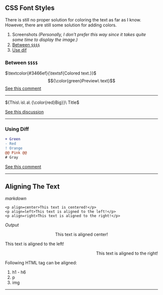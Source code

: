 
## CSS Font Styles
There is still no proper solution for coloring the text as far as I know. However, there are still some solution for adding colors.
1. Screenshots *(Personally, I don't prefer this way since it takes quite some time to display the image.)*
2. [Between `$$$$`](https://github.com/NyanKaungSet/Markdown/blob/Updates/CSS.md#between-)
3. [Use dif](https://github.com/NyanKaungSet/Markdown/blob/Updates/CSS.md#using-diff)

### Between `$$$$`

$\textcolor{#3466ef}{\textsf{Colored text.}}$
$${\color{green}Preview\ text}$$
<a href="https://github.com/github/markup/issues/1440#issuecomment-1454732426">See this comment</a>
<hr>

${This\ is\ a\ {\color{red}Big}}\ Title$

<a href="https://stackoverflow.com/questions/11509830/how-to-add-color-to-githubs-readme-md-file">See this discussion</a>
<hr>

### Using Diff
```diff
+ Green
- Red
! Orange
@@ Pink @@
# Gray
```

<a href="https://github.com/github/markup/issues/1440#issuecomment-803889380">See this comment</a> 

---
## Aligning The Text

*markdown*

`<p align=center>This text is centered!</p>`<br>
`<p align=left>This text is aligned to the left!</p>`<br>
`<p align=right>This text is aligned to the right!</p>`

*Output*

<p align=center>This text is aligned center!</p>
<p align=left>This text is aligned to the left!</p>
<p align=right>This text is aligned to the right!</p>

Following HTML tag can be aligned:
1. h1 - h6
2. p
3. img
---
